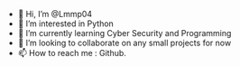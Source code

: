 - 👋 Hi, I’m @Lmmp04
- 👀 I’m interested in Python
- 🌱 I’m currently learning Cyber Security and Programming
- 💞️ I’m looking to collaborate on any small projects for now
- 📫 How to reach me : Github.
<!---
Lmmp04/Lmmp04 is a ✨ special ✨ repository because its `README.md` (this file) appears on your GitHub profile.
You can click the Preview link to take a look at your changes.
--->
